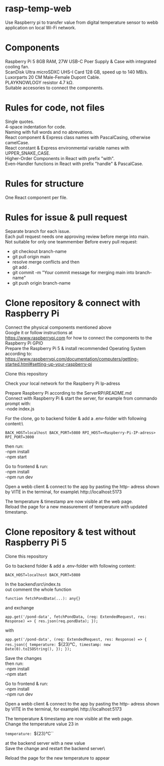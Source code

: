 # rasp-temp-web

Use Raspberry pi to transfer value from digital temperature sensor to webb application on local Wi-Fi network.

# Components

Raspberry Pi 5 8GB RAM, 27W USB-C Poer Supply & Case with integrated cooling fan.\
ScanDisk Ultra microSDXC UHS-I Card 128 GB, speed up to 140 MB/s.\
Luxorparts 20 CM Male-Female Dupont Cable.\
PLAYKNOWLOGY resistor 4.7 kΩ.\
Suitable accesories to connect the components.

# Rules for code, not files

Single quotes.\
4-space indentation for code.\
Naming with full words and no abrevations.\
React component & Express class names with PascalCasing, otherwise camelCase.\
React constant & Express environmental variable names with UPPER_SNAKE_CASE.\
Higher-Order Components in React with prefix "with".\
Even-Handler functions in React with prefix "handle" & PascalCase.

# Rules for structure

One React component per file.

# Rules for issue & pull request

Separate branch for each issue.\
Each pull request needs one approving review before merge into main.\
Not suitable for only one teammember
Before every pull request:

- git checkout branch-name
- git pull origin main
- resolve merge conflicts and then\
  git add .
- git commit -m "Your commit message for merging main into branch-name"
- git push origin branch-name

# Clone repository & connect with Raspberry Pi

Connect the physical components mentioned above\
Google it or follow instructions at\
https://www.raspberrypi.com
for how to connect the components to the Raspberry Pi GPIO\
Prepare the Raspberry Pi 5 & install recommended Operating System according to:\
https://www.raspberrypi.com/documentation/computers/getting-started.html#setting-up-your-raspberry-pi

Clone this repository

Check your local network for the Raspberry Pi Ip-adress

Prepare Raspberry Pi according to the ServerRPi\README.md\
Connect with Raspberry Pi & start the server, for example from commando prompt with:\
-node index.js

For the clone, go to backend folder & add a .env-folder with following content:\

`BACK_HOST=localhost
BACK_PORT=5080
RPI_HOST=<Raspberry-Pi-IP-adress>
RPI_PORT=3000`

then run:\
-npm install\
-npm start

Go to frontend & run:\
-npm install\
-npm run dev

Open a webb client & connect to the app by pasting the http- adress shown by VITE in the terminal,
for example\ http://localhost:5173

The temperature & timestamp are now visible at the web page.\
Reload the page for a new measurement of temperature with updated timestamp.

# Clone repository & test without Raspberry Pi 5

Clone this repository

Go to backend folder & add a .env-folder with following content:

`BACK_HOST=localhost
BACK_PORT=5080`

In the backend\src\index.ts\
out comment the whole function

`function fetchPondData(...): any{}`

and exchange

`app.get('/pond-data', fetchPondData, (req: ExtendedRequest, res: Response) => {
    res.json(req.pondData);
});`

with

`app.get('/pond-data', (req: ExtendedRequest, res: Response) => {
    res.json({
        temperature: `${23}°C`,
        timestamp: new Date(0).toISOString(),
    });
});`

Save the changes\
then run:\
-npm install\
-npm start

Go to frontend & run:\
-npm install\
-npm run dev

Open a webb client & connect to the app by pasting the http- adress shown by VITE in the terminal,
for example\ http://localhost:5173

The temperature & timestamp are now visible at the web page.\
Change the temperature value 23
in

`temperature: `${23}°C``

at the backend server with a new value\
Save the change and restart the backend server\

Reload the page for the new temperature to appear
